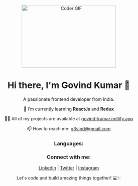 <p align="center">
  <img alt="Coder GIF" height="200" width="300" src="https://images.squarespace-cdn.com/content/v1/5769fc401b631bab1addb2ab/1541580611624-TE64QGKRJG8SWAIUS7NS/ke17ZwdGBToddI8pDm48kPoswlzjSVMM-SxOp7CV59BZw-zPPgdn4jUwVcJE1ZvWQUxwkmyExglNqGp0IvTJZamWLI2zvYWH8K3-s_4yszcp2ryTI0HqTOaaUohrI8PI6FXy8c9PWtBlqAVlUS5izpdcIXDZqDYvprRqZ29Pw0o/coding-freak.gif" />
</p>

<h1 align="center">Hi there, I'm Govind Kumar 👋</h1>

<p align="center">A passionate frontend developer from India.</p>

<p align="center">🌱 I’m currently learning <strong>ReactJs</strong> and <strong>Redux</strong></p>
<p align="center">👨‍💻 All of my projects are available at <a href="https://govind-kumar.netlify.app/">govind-kumar.netlify.app</a></p>
<p align="center">📫 How to reach me: <a href="mailto:g3vind@gmail.com">g3vind@gmail.com</a></p>

<h3 align="center">Languages:</h3>
<!-- Add your language icons here, align them center if needed -->

<h3 align="center">Connect with me:</h3>
<p align="center">
  <a href="https://www.linkedin.com/in/g3vind">LinkedIn</a> | <a href="https://twitter.com/g3vind">Twitter</a> | <a href="https://www.instagram.com/govindxingh/">Instagram</a>
</p>

<p align="center">Let's code and build amazing things together! 💻✨</p>
